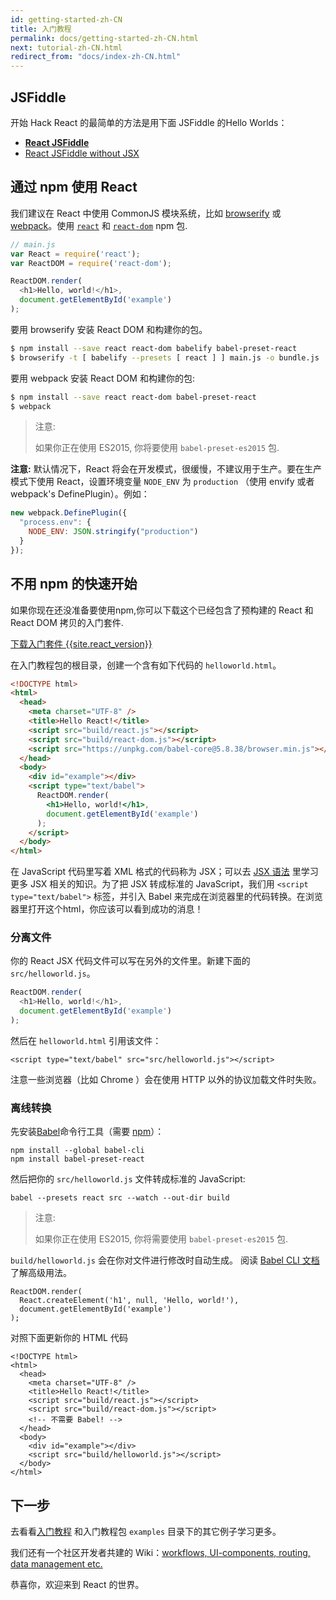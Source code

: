 ```yaml
---
id: getting-started-zh-CN
title: 入门教程
permalink: docs/getting-started-zh-CN.html
next: tutorial-zh-CN.html
redirect_from: "docs/index-zh-CN.html"
---
```


## JSFiddle

开始 Hack React 的最简单的方法是用下面 JSFiddle 的Hello Worlds：

 * **[React JSFiddle](https://jsfiddle.net/reactjs/69z2wepo/)**
 * [React JSFiddle without JSX](https://jsfiddle.net/reactjs/5vjqabv3/)

## 通过 npm 使用 React

我们建议在 React 中使用 CommonJS 模块系统，比如 [browserify](http://browserify.org/) 或 [webpack](https://webpack.github.io/)。使用 [`react`](https://www.npmjs.com/package/react) 和 [`react-dom`](https://www.npmjs.com/package/react-dom) npm 包.

```js
// main.js
var React = require('react');
var ReactDOM = require('react-dom');

ReactDOM.render(
  <h1>Hello, world!</h1>,
  document.getElementById('example')
);
```

要用 browserify 安装 React DOM 和构建你的包。

```sh
$ npm install --save react react-dom babelify babel-preset-react
$ browserify -t [ babelify --presets [ react ] ] main.js -o bundle.js
```

要用 webpack 安装 React DOM 和构建你的包:  

```sh
$ npm install --save react react-dom babel-preset-react
$ webpack
```

> 注意:
>
> 如果你正在使用 ES2015, 你将要使用 `babel-preset-es2015` 包.

**注意:** 默认情况下，React 将会在开发模式，很缓慢，不建议用于生产。要在生产模式下使用 React，设置环境变量 `NODE_ENV` 为 `production` （使用 envify 或者 webpack's DefinePlugin）。例如：

```js
new webpack.DefinePlugin({
  "process.env": {
    NODE_ENV: JSON.stringify("production")
  }
});
```

## 不用 npm 的快速开始

如果你现在还没准备要使用npm,你可以下载这个已经包含了预构建的 React 和 React DOM 拷贝的入门套件. 

<div class="buttons-unit downloads">
  <a href="/react/downloads/react-{{site.react_version}}.zip" class="button">
    下载入门套件 {{site.react_version}}
  </a>
</div>

在入门教程包的根目录，创建一个含有如下代码的 `helloworld.html`。

```html
<!DOCTYPE html>
<html>
  <head>
    <meta charset="UTF-8" />
    <title>Hello React!</title>
    <script src="build/react.js"></script>
    <script src="build/react-dom.js"></script>
    <script src="https://unpkg.com/babel-core@5.8.38/browser.min.js"></script>
  </head>
  <body>
    <div id="example"></div>
    <script type="text/babel">
      ReactDOM.render(
        <h1>Hello, world!</h1>,
        document.getElementById('example')
      );
    </script>
  </body>
</html>
```

在 JavaScript 代码里写着 XML 格式的代码称为 JSX；可以去 [JSX 语法](/react/docs/jsx-in-depth.html) 里学习更多 JSX 相关的知识。为了把 JSX 转成标准的 JavaScript，我们用 `<script type="text/babel">` 标签，并引入 Babel 来完成在浏览器里的代码转换。在浏览器里打开这个html，你应该可以看到成功的消息！

### 分离文件

你的 React JSX 代码文件可以写在另外的文件里。新建下面的 `src/helloworld.js`。

```javascript
ReactDOM.render(
  <h1>Hello, world!</h1>,
  document.getElementById('example')
);
```

然后在 `helloworld.html` 引用该文件：

```html{10}
<script type="text/babel" src="src/helloworld.js"></script>
```

注意一些浏览器（比如 Chrome ）会在使用 HTTP 以外的协议加载文件时失败。

### 离线转换

先安装[Babel](http://babeljs.io/)命令行工具（需要 [npm](https://www.npmjs.com/)）：

```
npm install --global babel-cli
npm install babel-preset-react
```

然后把你的 `src/helloworld.js` 文件转成标准的 JavaScript:

```
babel --presets react src --watch --out-dir build
```

> 注意:
>
> 如果你正在使用 ES2015, 你将需要使用 `babel-preset-es2015` 包.

`build/helloworld.js` 会在你对文件进行修改时自动生成。 阅读 [Babel CLI 文档](http://babeljs.io/docs/usage/cli/) 了解高级用法。

```javascript{2}
ReactDOM.render(
  React.createElement('h1', null, 'Hello, world!'),
  document.getElementById('example')
);
```


对照下面更新你的 HTML 代码

```html{8,12}
<!DOCTYPE html>
<html>
  <head>
    <meta charset="UTF-8" />
    <title>Hello React!</title>
    <script src="build/react.js"></script>
    <script src="build/react-dom.js"></script>
    <!-- 不需要 Babel! -->
  </head>
  <body>
    <div id="example"></div>
    <script src="build/helloworld.js"></script>
  </body>
</html>
```

## 下一步

去看看[入门教程](/react/docs/tutorial-zh-CN.html) 和入门教程包 `examples` 目录下的其它例子学习更多。

我们还有一个社区开发者共建的 Wiki：[workflows, UI-components, routing, data management etc.](https://github.com/facebook/react/wiki/Complementary-Tools)

恭喜你，欢迎来到 React 的世界。
